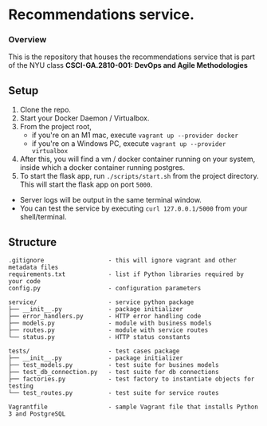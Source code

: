 # Recommendations service.

### Overview

This is the repository that houses the recommendations service that is part of the NYU class **CSCI-GA.2810-001: DevOps
and Agile Methodologies**

## Setup

1. Clone the repo.
2. Start your Docker Daemon / Virtualbox.
3. From the project root,
    - if you're on an M1 mac, execute `vagrant up --provider docker`
    - if you're on a Windows PC, execute `vagrant up --provider virtualbox`
4. After this, you will find a vm / docker container running on your system, inside which a docker container running
   postgres.
5. To start the flask app, run `./scripts/start.sh` from the project directory. This will start the flask app on
   port `5000`.

- Server logs will be output in the same terminal window.
- You can test the service by executing `curl 127.0.0.1/5000` from your shell/terminal.

## Structure

```text
.gitignore                  - this will ignore vagrant and other metadata files
requirements.txt            - list if Python libraries required by your code
config.py                   - configuration parameters

service/                    - service python package
├── __init__.py             - package initializer
├── error_handlers.py       - HTTP error handling code
├── models.py               - module with business models
├── routes.py               - module with service routes
└── status.py               - HTTP status constants

tests/                      - test cases package
├── __init__.py             - package initializer
├── test_models.py          - test suite for busines models
├── test_db_connection.py   - test suite for db connections
├── factories.py            - test factory to instantiate objects for testing
└── test_routes.py          - test suite for service routes

Vagrantfile                 - sample Vagrant file that installs Python 3 and PostgreSQL
```
